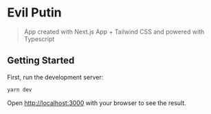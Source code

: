 # Evil Putin

> App created with Next.js App + Tailwind CSS and powered with Typescript

## Getting Started

First, run the development server:

```bash
yarn dev
```

Open [http://localhost:3000](http://localhost:3000) with your browser to see the result.
